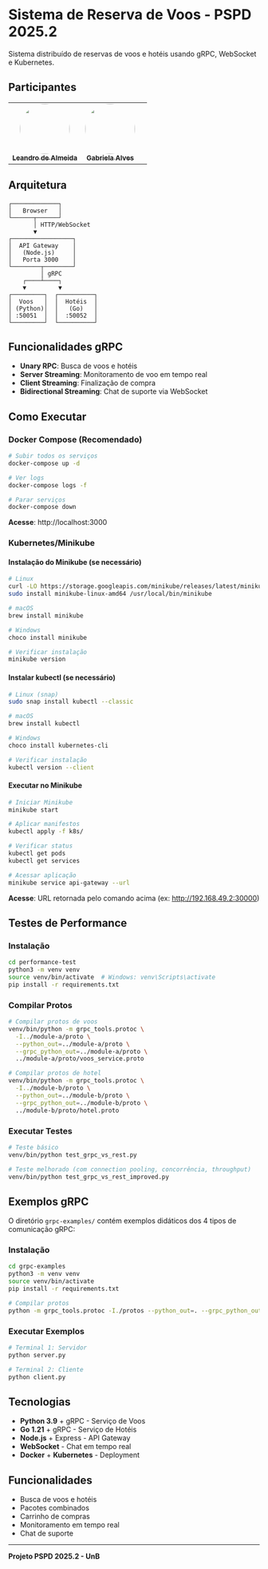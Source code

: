 # Sistema de Reserva de Voos - PSPD 2025.2

Sistema distribuído de reservas de voos e hotéis usando gRPC, WebSocket e Kubernetes.

## Participantes

<table>
  <tr>
    <td align="center"><a href="https://github.com/leomitx10"><img style="border-radius: 50%;" src="https://avatars.githubusercontent.com/u/90487905?v=4" width="100px;" alt=""/><br /><sub><b>Leandro de Almeida</b></sub></a><br />
    <td align="center"><a href="https://github.com/gaubiela"><img style="border-radius: 50%;" src="https://avatars.githubusercontent.com/u/92053289?v=4" width="100px;" alt=""/><br /><sub><b>Gabriela Alves</b></sub></a><br /><a href="Link git" title="Rocketseat"></a></td>
    <td align="center">
  </tr>
</table>


## Arquitetura

```
┌─────────────┐
│   Browser   │
└──────┬──────┘
       │ HTTP/WebSocket
       ▼
┌─────────────────┐
│  API Gateway    │
│   (Node.js)     │
│   Porta 3000    │
└────────┬────────┘
         │ gRPC
    ┌────┴────┐
    ▼         ▼
┌─────────┐  ┌──────────┐
│  Voos   │  │  Hotéis  │
│ (Python)│  │   (Go)   │
│ :50051  │  │  :50052  │
└─────────┘  └──────────┘
```

## Funcionalidades gRPC

- **Unary RPC**: Busca de voos e hotéis
- **Server Streaming**: Monitoramento de voo em tempo real
- **Client Streaming**: Finalização de compra
- **Bidirectional Streaming**: Chat de suporte via WebSocket

## Como Executar

### Docker Compose (Recomendado)

```bash
# Subir todos os serviços
docker-compose up -d

# Ver logs
docker-compose logs -f

# Parar serviços
docker-compose down
```

**Acesse**: http://localhost:3000

### Kubernetes/Minikube

#### Instalação do Minikube (se necessário)

```bash
# Linux
curl -LO https://storage.googleapis.com/minikube/releases/latest/minikube-linux-amd64
sudo install minikube-linux-amd64 /usr/local/bin/minikube

# macOS
brew install minikube

# Windows
choco install minikube

# Verificar instalação
minikube version
```

#### Instalar kubectl (se necessário)

```bash
# Linux (snap)
sudo snap install kubectl --classic

# macOS
brew install kubectl

# Windows
choco install kubernetes-cli

# Verificar instalação
kubectl version --client
```

#### Executar no Minikube

```bash
# Iniciar Minikube
minikube start

# Aplicar manifestos
kubectl apply -f k8s/

# Verificar status
kubectl get pods
kubectl get services

# Acessar aplicação
minikube service api-gateway --url
```

**Acesse**: URL retornada pelo comando acima (ex: http://192.168.49.2:30000)

## Testes de Performance

### Instalação

```bash
cd performance-test
python3 -m venv venv
source venv/bin/activate  # Windows: venv\Scripts\activate
pip install -r requirements.txt
```

### Compilar Protos

```bash
# Compilar protos de voos
venv/bin/python -m grpc_tools.protoc \
  -I../module-a/proto \
  --python_out=../module-a/proto \
  --grpc_python_out=../module-a/proto \
  ../module-a/proto/voos_service.proto

# Compilar protos de hotel
venv/bin/python -m grpc_tools.protoc \
  -I../module-b/proto \
  --python_out=../module-b/proto \
  --grpc_python_out=../module-b/proto \
  ../module-b/proto/hotel.proto
```

### Executar Testes

```bash
# Teste básico
venv/bin/python test_grpc_vs_rest.py

# Teste melhorado (com connection pooling, concorrência, throughput)
venv/bin/python test_grpc_vs_rest_improved.py
```

## Exemplos gRPC

O diretório `grpc-examples/` contém exemplos didáticos dos 4 tipos de comunicação gRPC:

### Instalação

```bash
cd grpc-examples
python3 -m venv venv
source venv/bin/activate
pip install -r requirements.txt

# Compilar protos
python -m grpc_tools.protoc -I./protos --python_out=. --grpc_python_out=. ./protos/examples.proto
```

### Executar Exemplos

```bash
# Terminal 1: Servidor
python server.py

# Terminal 2: Cliente
python client.py
```

## Tecnologias

- **Python 3.9** + gRPC - Serviço de Voos
- **Go 1.21** + gRPC - Serviço de Hotéis  
- **Node.js** + Express - API Gateway
- **WebSocket** - Chat em tempo real
- **Docker** + **Kubernetes** - Deployment

## Funcionalidades

- Busca de voos e hotéis
- Pacotes combinados
- Carrinho de compras
- Monitoramento em tempo real
- Chat de suporte

---

**Projeto PSPD 2025.2 - UnB**
